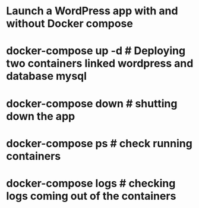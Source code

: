 # Launch a WordPress app with and without Docker compose
# docker-compose up -d # Deploying two containers linked wordpress and database mysql
# docker-compose down # shutting down the app
# docker-compose ps # check running containers
# docker-compose logs # checking logs coming out of the containers
